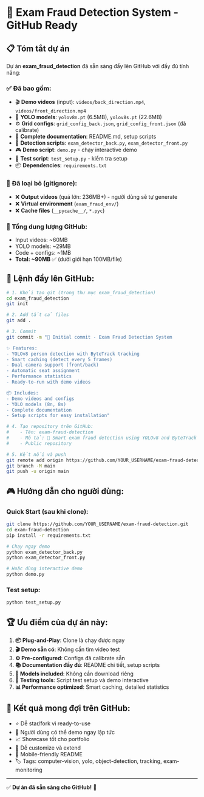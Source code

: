 # 🎯 Exam Fraud Detection System - GitHub Ready

## 📋 Tóm tắt dự án

Dự án **exam_fraud_detection** đã sẵn sàng đẩy lên GitHub với đầy đủ tính năng:

### ✅ Đã bao gồm:
- 🎬 **Demo videos** (input): `videos/back_direction.mp4`, `videos/front_direction.mp4`
- 🤖 **YOLO models**: `yolov8n.pt` (6.5MB), `yolov8s.pt` (22.6MB)
- ⚙️ **Grid configs**: `grid_config_back.json`, `grid_config_front.json` (đã calibrate)
- 📝 **Complete documentation**: README.md, setup scripts
- 🔧 **Detection scripts**: `exam_detector_back.py`, `exam_detector_front.py`
- 🎮 **Demo script**: `demo.py` - chạy interactive demo
- 🧪 **Test script**: `test_setup.py` - kiểm tra setup
- 📦 **Dependencies**: `requirements.txt`

### 🚫 Đã loại bỏ (gitignore):
- ❌ **Output videos** (quá lớn: 236MB+) - người dùng sẽ tự generate
- ❌ **Virtual environment** (`exam_fraud_env/`)
- ❌ **Cache files** (`__pycache__/`, `*.pyc`)

### 💾 Tổng dung lượng GitHub:
- Input videos: ~60MB
- YOLO models: ~29MB  
- Code + configs: ~1MB
- **Total: ~90MB** ✅ (dưới giới hạn 100MB/file)

## 🚀 Lệnh đẩy lên GitHub:

```bash
# 1. Khởi tạo git (trong thư mục exam_fraud_detection)
cd exam_fraud_detection
git init

# 2. Add tất cả files
git add .

# 3. Commit
git commit -m "🎉 Initial commit - Exam Fraud Detection System

✨ Features:
- YOLOv8 person detection with ByteTrack tracking  
- Smart caching (detect every 5 frames)
- Dual camera support (front/back)
- Automatic seat assignment
- Performance statistics
- Ready-to-run with demo videos

📦 Includes:
- Demo videos and configs
- YOLO models (8n, 8s)
- Complete documentation  
- Setup scripts for easy installation"

# 4. Tạo repository trên GitHub:
#    - Tên: exam-fraud-detection
#    - Mô tả: 🎯 Smart exam fraud detection using YOLOv8 and ByteTrack - Ready to run with demo videos
#    - Public repository

# 5. Kết nối và push
git remote add origin https://github.com/YOUR_USERNAME/exam-fraud-detection.git
git branch -M main  
git push -u origin main
```

## 🎮 Hướng dẫn cho người dùng:

### Quick Start (sau khi clone):
```bash
git clone https://github.com/YOUR_USERNAME/exam-fraud-detection.git
cd exam-fraud-detection
pip install -r requirements.txt

# Chạy ngay demo
python exam_detector_back.py
python exam_detector_front.py

# Hoặc dùng interactive demo
python demo.py
```

### Test setup:
```bash
python test_setup.py
```

## 🏆 Ưu điểm của dự án này:

1. **📦 Plug-and-Play**: Clone là chạy được ngay
2. **🎬 Demo sẵn có**: Không cần tìm video test
3. **⚙️ Pre-configured**: Configs đã calibrate sẵn
4. **📚 Documentation đầy đủ**: README chi tiết, setup scripts
5. **🤖 Models included**: Không cần download riêng
6. **🧪 Testing tools**: Script test setup và demo interactive
7. **📊 Performance optimized**: Smart caching, detailed statistics

## 🎯 Kết quả mong đợi trên GitHub:

- ⭐ Dễ star/fork vì ready-to-use
- 👥 Người dùng có thể demo ngay lập tức  
- 📈 Showcase tốt cho portfolio
- 🔧 Dễ customize và extend
- 📱 Mobile-friendly README
- 🏷️ Tags: computer-vision, yolo, object-detection, tracking, exam-monitoring

---

✅ **Dự án đã sẵn sàng cho GitHub!** 🚀
